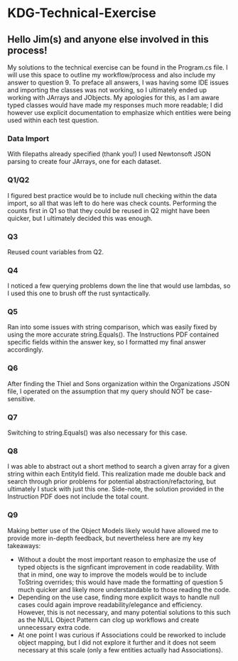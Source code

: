 # KDG-Technical-Exercise

## Hello Jim(s) and anyone else involved in this process!
My solutions to the technical exercise can be found in the Program.cs file. I will use this space to outline my workflow/process and also include my answer to question 9. To preface all answers, I was having some IDE issues and importing the classes was not working, so I ultimately ended up working with JArrays and JObjects. My apologies for this, as I am aware typed classes would have made my responses much more readable; I did however use explicit documentation to emphasize which entities were being used within each test question.

### Data Import
With filepaths already specified (thank you!) I used Newtonsoft JSON parsing to create four JArrays, one for each dataset.

### Q1/Q2
I figured best practice would be to include null checking within the data import, so all that was left to do here was check counts. Performing the counts first in Q1 so that they could be reused in Q2 might have been quicker, but I ultimately decided this was enough.

### Q3
Reused count variables from Q2.

### Q4
I noticed a few querying problems down the line that would use lambdas, so I used this one to brush off the rust syntactically.

### Q5
Ran into some issues with string comparison, which was easily fixed by using the more accurate string.Equals(). The Instructions PDF contained specific fields within the answer key, so I formatted my final answer accordingly.

### Q6
After finding the Thiel and Sons organization within the Organizations JSON file, I operated on the assumption that my query should NOT be case-sensitive.

### Q7
Switching to string.Equals() was also necessary for this case.

### Q8
I was able to abstract out a short method to search a given array for a given string within each EntityId field. This realization made me double back and search through prior problems for potential abstraction/refactoring, but ultimately I stuck with just this one. Side-note, the solution provided in the Instruction PDF does not include the total count.

### Q9
Making better use of the Object Models likely would have allowed me to provide more in-depth feedback, but nevertheless here are my key takeaways:
- Without a doubt the most important reason to emphasize the use of typed objects is the signficant improvement in code readability. With that in mind, one way to improve the models would be to include ToString overrides; this would have made the formatting of question 5 much quicker and likely more understandable to those reading the code.
- Depending on the use case, finding more explicit ways to handle null cases could again improve readability/elegance and efficiency. However, this is not necessary, and many potential solutions to this such as the NULL Object Pattern can clog up workflows and create unnecessary extra code.
- At one point I was curious if Associations could be reworked to include object mapping, but I did not explore it further and it does not seem necessary at this scale (only a few entities actually had Associations).
